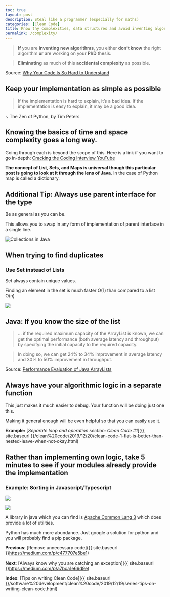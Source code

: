 ```yaml
---
toc: true
layout: post
description: Steal like a programmer (especially for maths)
categories: [Clean Code]
title: Know thy complexities, data structures and avoid inventing algorithms
permalink: /complexity/
---
```


> **If** you are **inventing new algorithms**, you either **don’t know** the right algorithm **or** are working on your **PhD** thesis.

> **Eliminating** as much of this **accidental complexity** as possible.

Source: [Why Your Code Is So Hard to Understand](https://www.codeproject.com/Articles/838973/Why-Your-Code-Is-So-Hard-to-Understand)

## Keep your implementation as simple as possible

> If the implementation is hard to explain, it’s a bad idea.
> If the implementation is easy to explain, it may be a good idea.

~ The Zen of Python, by Tim Peters

## Knowing the basics of time and space complexity goes a long way.

Going through each is beyond the scope of this. Here is a link if you want to go in-depth: [Cracking the Coding Interview YouTube](https://www.youtube.com/playlist?list=PLX6IKgS15Ue02WDPRCmYKuZicQHit9kFt)

**The concept of List, Sets, and Maps is universal though this particular post is going to look at it through the lens of Java**. In the case of Python map is called a dictionary.

## Additional Tip: Always use parent interface for the type

Be as general as you can be.

This allows you to swap in any form of implementation of parent interface in a single line.

![[Collections in Java](https://www.javatpoint.com/collections-in-java)](https://cdn-images-1.medium.com/max/2808/1*M2J_YiubLnrId8k23GiNyA.png)

## When trying to find duplicates

### Use Set instead of Lists

Set always contain unique values.

Finding an element in the set is much faster O(1) than compared to a list O(n)

![](https://cdn-images-1.medium.com/max/2880/1*HVkmS59kcy7lkvkWSoZNhg.png)

## Java: If you know the size of the list

> … if the required maximum capacity of the ArrayList is known, we can get the optimal performance (both average latency and throughput) by specifying the initial capacity to the required capacity.

> In doing so, we can get 24% to 34% improvement in average latency and 30% to 50% improvement in throughput.

Source: [Performance Evaluation of Java ArrayLists](https://dzone.com/articles/performance-evaluation-of-java-arraylist)

## Always have your algorithmic logic in a separate function

This just makes it much easier to debug. Your function will be doing just one this.

Making it general enough will be even helpful so that you can easily use it.

**Example:** [_Separate loop and operation section: Clean Code #1_]({{ site.baseurl }}/clean%20code/2019/12/20/clean-code-1-flat-is-better-than-nested-leave-when-not-okay.html)

## Rather than implementing own logic, take 5 minutes to see if your modules already provide the implementation

### Example: Sorting in Javascript/Typescript

![](https://cdn-images-1.medium.com/max/2668/1*UoB_nYYPlLWGY14bNEs2IQ.png)

![](https://cdn-images-1.medium.com/max/2704/1*BS7jYfKY4DhpY-cLuGULHw.png)

A library in java which you can find is [Apache Common Lang 3](https://www.baeldung.com/java-commons-lang-3) which does provide a lot of utilities.

Python has much more abundance. Just google a solution for python and you will probably find a pip package.

**Previous**: [Remove unnecessary code]({{ site.baseurl }}https://medium.com/p/c477707e5be1)

**Next**: [Always know why you are catching an exception]({{ site.baseurl }}https://medium.com/p/a7bca1e66d9e)

**Index**: [Tips on writing Clean Code]({{ site.baseurl }}/software%20development/clean%20code/2019/12/19/series-tips-on-writing-clean-code.html)